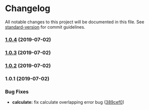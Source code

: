 # Changelog

All notable changes to this project will be documented in this file. See [standard-version](https://github.com/conventional-changelog/standard-version) for commit guidelines.

### [1.0.4](https://github.com/Nelayah/schedule/compare/v1.0.3...v1.0.4) (2019-07-02)



### [1.0.3](https://github.com/Nelayah/schedule/compare/v1.0.2...v1.0.3) (2019-07-02)



### [1.0.2](https://github.com/Nelayah/schedule/compare/v1.0.1...v1.0.2) (2019-07-02)



### 1.0.1 (2019-07-02)


### Bug Fixes

* **calculate:** fix calculate overlapping error bug ([389cef0](https://github.com/Nelayah/schedule/commit/389cef0))

